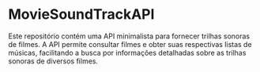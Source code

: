 # MovieSoundTrackAPI
Este repositório contém uma API minimalista para fornecer trilhas sonoras de filmes. A API permite consultar filmes e obter suas respectivas listas de músicas, facilitando a busca por informações detalhadas sobre as trilhas sonoras de diversos filmes.

